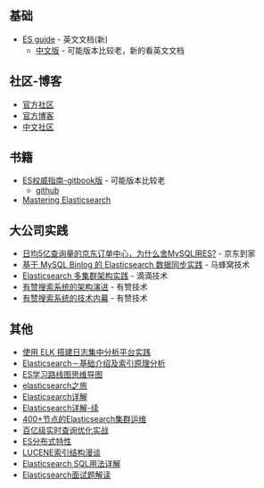 ## 基础

- [ES guide](https://www.elastic.co/guide/index.html)  - 英文文档(新)
  - [中文版](https://www.elastic.co/guide/cn/index.html) - 可能版本比较老，新的看英文文档



## 社区-博客

- [官方社区](https://www.elastic.co/cn/community/)
- [官方博客](https://www.elastic.co/cn/blog/)
- [中文社区](https://elasticsearch.cn/)



## 书籍

- [ES权威指南-gitbook版](https://es.xiaoleilu.com/index.html) - 可能版本比较老
  - [github](https://github.com/elasticsearch-cn/elasticsearch-definitive-guide)
- [Mastering Elasticsearch](https://doc.yonyoucloud.com/doc/mastering-elasticsearch/index.html)



## 大公司实践

- [日均5亿查询量的京东订单中心，为什么舍MySQL用ES?](https://mp.weixin.qq.com/s/QQ0M6C5G2LwIKhBdEmnnXA) - 京东到家
- [基于 MySQL Binlog 的 Elasticsearch 数据同步实践](https://mp.weixin.qq.com/s/kzd0KG_TRyv-IHc0a9QHwg) - 马蜂窝技术
- [Elasticsearch 多集群架构实践](https://mp.weixin.qq.com/s/rEXd3h5q_kBUXMQmQEBj3Q) - 滴滴技术
- [有赞搜索系统的架构演进](https://tech.youzan.com/search-tech-1/) - 有赞技术
- [有赞搜索系统的技术内幕](https://tech.youzan.com/search-tech-2/) - 有赞技术



## 其他

- [使用 ELK 搭建日志集中分析平台实践](https://wsgzao.github.io/post/elk/)
- [Elasticsearch－基础介绍及索引原理分析](https://www.cnblogs.com/dreamroute/p/8484457.html)
- [ES学习路线图思维导图](https://mp.weixin.qq.com/s/z8-wYwalrkUWWSamL4bkIQ)
- [elasticsearch之旅](https://blog.csdn.net/boling_cavalry/column/info/32743)
- [Elasticsearch详解](https://www.jianshu.com/p/28fb017be7a7)
- [Elasticsearch详解-续](https://www.jianshu.com/p/8e22558dc8a1)
- [400+节点的Elasticsearch集群运维](https://mp.weixin.qq.com/s/ekKn9YCJMvmID-3rpoJfDA)
- [百亿级实时查询优化实战](https://mp.weixin.qq.com/s/UV6NoI6-Y3Zh4BR-m5jP8w)
- [ES分布式特性](http://laijianfeng.org/2018/08/Elasticsearch-%E5%88%86%E5%B8%83%E5%BC%8F%E7%89%B9%E6%80%A7/)
- [LUCENE索引结构漫谈](http://vearne.cc/archives/616)
- [Elasticsearch SQL用法详解](https://mp.weixin.qq.com/s/mJjoTskWyT9CM-O_nCeDUQ)
- [Elasticsearch面试题解读](https://mp.weixin.qq.com/s/iay2B4XGl5MuEqRBWqoipA)

